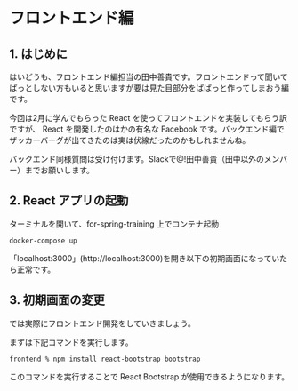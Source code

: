 # フロントエンド編

## 1. はじめに

はいどうも、フロントエンド編担当の田中善貴です。フロントエンドって聞いてぱっとしない方もいると思いますが要は見た目部分をぱぱっと作ってしまおう編です。

今回は2月に学んでもらった React を使ってフロントエンドを実装してもらう訳ですが、 React を開発したのはかの有名な Facebook です。バックエンド編でザッカーバーグが出てきたのは実は伏線だったのかもしれませんね。

バックエンド同様質問は受け付けます。Slackで@!田中善貴（田中以外のメンバー）までお願いします。

## 2. React アプリの起動

ターミナルを開いて、for-spring-training 上でコンテナ起動

```
docker-compose up
```

「localhost:3000」(http://localhost:3000)を開き以下の初期画面になっていたら正常です。

## 3. 初期画面の変更

では実際にフロントエンド開発をしていきましょう。

まずは下記コマンドを実行します。

```
frontend % npm install react-bootstrap bootstrap
```

このコマンドを実行することで React Bootstrap が使用できるようになります。